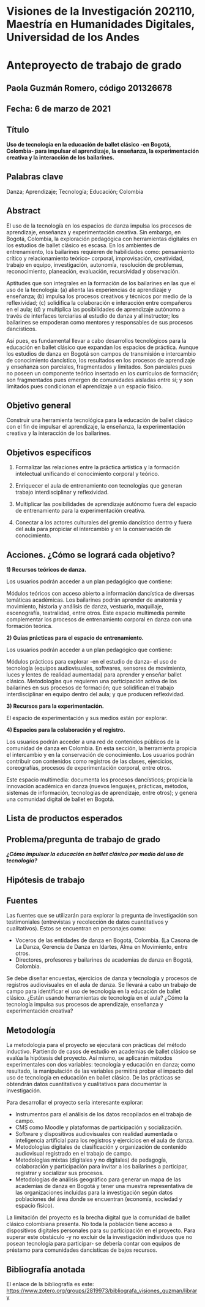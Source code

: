 # Visiones de la Investigación 202110, Maestría en Humanidades Digitales, Universidad de los Andes

# Anteproyecto de trabajo de grado

## Paola Guzmán Romero, código 201326678

## Fecha: 6 de marzo de 2021

## Título
**Uso de tecnología en la educación de ballet clásico -en Bogotá, Colombia- para impulsar el aprendizaje, la enseñanza, la experimentación creativa y la interacción de los bailarines.**

## Palabras clave
Danza; Aprendizaje; Tecnología; Educación; Colombia  

## Abstract
El uso de la tecnología en los espacios de danza impulsa los procesos de aprendizaje, enseñanza y experimentación creativa. Sin embargo, en Bogotá, Colombia, la exploración pedagógica con herramientas digitales en los estudios de ballet clásico es escasa. En los ambientes de entrenamiento, los bailarines requieren de habilidades como: pensamiento crítico y relacionamiento teórico- corporal, improvisación, creatividad, trabajo en equipo, investigación, autonomía, resolución de problemas, reconocimiento, planeación, evaluación, recursividad y observación. 

Aptitudes que son integrales en la formación de los bailarines en las que el uso de la tecnología: (a) alienta las experiencias de aprendizaje y enseñanza; (b) impulsa los procesos creativos y técnicos por medio de la reflexividad; (c) solidifica la colaboración e interacción entre compañeros en el aula; (d) y multiplica las posibilidades de aprendizaje autónomo a través de interfaces terciarias al estudio de danza y al instructor; los bailarines se empoderan como mentores y responsables de sus procesos dancísticos. 

Así pues, es fundamental llevar a cabo desarrollos tecnológicos para la educación en ballet clásico que expandan los espacios de práctica. Aunque los estudios de danza en Bogotá son campos de transmisión e intercambio de conocimiento dancístico, los resultados en los procesos de aprendizaje y enseñanza son parciales, fragmentados y limitados. Son parciales pues no poseen un componente teórico insertado en los currículos de formación; son fragmentados pues emergen de comunidades aisladas entre sí; y son limitados pues condicionan el aprendizaje a un espacio físico. 

## Objetivo general
Construir una herramienta tecnológica para la educación de ballet clásico con el fin de impulsar el aprendizaje, la enseñanza, la experimentación creativa y la interacción de los bailarines. 

## Objetivos específicos

1) Formalizar las relaciones entre la práctica artística y la formación intelectual unificando el conocimiento corporal y teórico.  

2) Enriquecer el aula de entrenamiento con tecnologías que generan trabajo interdisciplinar y reflexividad. 

3) Multiplicar las posibilidades de aprendizaje autónomo fuera del espacio de entrenamiento para la experimentación creativa.  

4) Conectar a los actores culturales del gremio dancístico dentro y fuera del aula para propiciar el intercambio y en la conservación de conocimiento. 

## Acciones. ¿Cómo se logrará cada objetivo? 

**1) Recursos teóricos de danza.**  

Los usuarios podrán acceder a un plan pedagógico que contiene:  

Módulos teóricos con acceso abierto a información dancística de diversas temáticas académicas. Los bailarines podrán aprender de anatomía y movimiento, historia y análisis de danza, vestuario, maquillaje, escenografía, teatralidad, entre otros. Este espacio multimedia permite complementar los procesos de entrenamiento corporal en danza con una formación teórica. 

**2) Guías prácticas para el espacio de entrenamiento.**  

Los usuarios podrán acceder a un plan pedagógico que contiene: 

Módulos prácticos para explorar -en el estudio de danza- el uso de tecnología (equipos audiovisuales, softwares, sensores de movimiento, luces y lentes de realidad aumentada) para aprender y enseñar ballet clásico. Metodologías que requieren una participación activa de los bailarines en sus procesos de formación; que solidifican el trabajo interdisciplinar en equipo dentro del aula; y que producen reflexividad.  

**3) Recursos para la experimentación.** 

El espacio de experimentación y sus medios están por explorar. 

**4) Espacios para la colaboración y el registro.**  

Los usuarios podrán acceder a una red de contenidos públicos de la comunidad de danza en Colombia. En esta sección, la herramienta propicia el intercambio y en la conservación de conocimiento. Los usuarios podrán contribuir con contenidos como registros de las clases, ejercicios, coreografías, procesos de experimentación corporal, entre otros.  

Este espacio multimedia: documenta los procesos dancísticos; propicia la innovación académica en danza (nuevos lenguajes, prácticas, métodos, sistemas de información, tecnologías de aprendizaje, entre otros); y genera una comunidad digital de ballet en Bogotá. 

## Lista de productos esperados 

## Problema/pregunta de trabajo de grado

***¿Cómo impulsar la educación en ballet clásico por medio del uso de tecnología?***

## Hipótesis de trabajo

## Fuentes

Las fuentes que se utilizarán para explorar la pregunta de investigación son testimoniales (entrevistas y recolección de datos cuantitativos y cualitativos). Estos se encuentran en personajes como:  

- Voceros de las entidades de danza en Bogotá, Colombia. (La Casona de La Danza, Gerencia de Danza en Idartes, Alma en Movimiento, entre otros.  
- Directores, profesores y bailarines de academias de danza en Bogotá, Colombia.  

Se debe diseñar encuestas, ejercicios de danza y tecnología y procesos de registros audiovisuales en el aula de danza. Se llevará a cabo un trabajo de campo para identificar el uso de tecnología en la educación de ballet clásico. ¿Están usando herramientas de tecnología en el aula? ¿Cómo la tecnología impulsa sus procesos de aprendizaje, enseñanza y experimentación creativa?  

## Metodología

La metodología para el proyecto se ejecutará con prácticas del método inductivo. Partiendo de casos de estudio en academias de ballet clásico se evalúa la hipótesis del proyecto. Así mismo, se aplicarán métodos experimentales con dos variables: tecnología y educación en danza; como resultado, la manipulación de las variables permitirá probar el impacto del uso de tecnología en educación en ballet clásico. De las prácticas se obtendrán datos cuantitativos y cualitativos para documentar la investigación.  

Para desarrollar el proyecto sería interesante explorar: 

- Instrumentos para el análisis de los datos recopilados en el trabajo de campo. 
- CMS como Moodle y plataformas de participación y socialización. 
- Software y dispositivos audiovisuales con realidad aumentada o inteligencia artificial para los registros y ejercicios en el aula de danza.  
- Metodologías digitales de clasificación y organización de contenido audiovisual registrado en el trabajo de campo. 
- Metodologías mixtas (digitales y no digitales) de pedagogía, colaboración y participación para invitar a los bailarines a participar, registrar y socializar sus procesos.  
- Metodologías de análisis geográfico para generar un mapa de las academias de danza en Bogotá y tener una muestra representativa de las organizaciones incluidas para la investigación según datos poblaciones del área donde se encuentran (economía, sociedad y espacio físico).  

La limitación del proyecto es la brecha digital que la comunidad de ballet clásico colombiana presenta. No toda la población tiene acceso a dispositivos digitales personales para su participación en el proyecto. Para superar este obstáculo -y no excluir de la investigación individuos que no posean tecnología para participar- se debería contar con equipos de préstamo para comunidades dancísticas de bajos recursos. 

## Bibliografía anotada
El enlace de la bibliografía es este: https://www.zotero.org/groups/2819973/bibliografa_visiones_guzman/library
